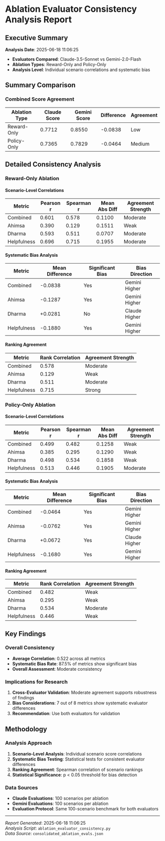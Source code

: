 # Ablation Evaluator Consistency Analysis Report

## Executive Summary

**Analysis Date**: 2025-06-18 11:06:25
- **Evaluators Compared**: Claude-3.5-Sonnet vs Gemini-2.0-Flash
- **Ablation Types**: Reward-Only and Policy-Only
- **Analysis Level**: Individual scenario correlations and systematic bias

## Summary Comparison

### Combined Score Agreement
| Ablation Type | Claude Score | Gemini Score | Difference | Agreement |
|---------------|--------------|--------------|------------|-----------|
| Reward-Only | 0.7712 | 0.8550 | -0.0838 | Low |
| Policy-Only | 0.7365 | 0.7829 | -0.0464 | Medium |

## Detailed Consistency Analysis

### Reward-Only Ablation

#### Scenario-Level Correlations
| Metric | Pearson r | Spearman r | Mean Abs Diff | Agreement Strength |
|--------|-----------|------------|---------------|-------------------|
| Combined | 0.601 | 0.578 | 0.1100 | Moderate |
| Ahimsa | 0.390 | 0.129 | 0.1511 | Weak |
| Dharma | 0.593 | 0.511 | 0.0707 | Moderate |
| Helpfulness | 0.696 | 0.715 | 0.1955 | Moderate |

#### Systematic Bias Analysis
| Metric | Mean Difference | Significant Bias | Bias Direction |
|--------|-----------------|------------------|----------------|
| Combined | -0.0838 | Yes | Gemini Higher |
| Ahimsa | -0.1287 | Yes | Gemini Higher |
| Dharma | +0.0281 | No | Claude Higher |
| Helpfulness | -0.1880 | Yes | Gemini Higher |

#### Ranking Agreement
| Metric | Rank Correlation | Agreement Strength |
|--------|------------------|--------------------|
| Combined | 0.578 | Moderate |
| Ahimsa | 0.129 | Weak |
| Dharma | 0.511 | Moderate |
| Helpfulness | 0.715 | Strong |
### Policy-Only Ablation

#### Scenario-Level Correlations
| Metric | Pearson r | Spearman r | Mean Abs Diff | Agreement Strength |
|--------|-----------|------------|---------------|-------------------|
| Combined | 0.499 | 0.482 | 0.1258 | Weak |
| Ahimsa | 0.385 | 0.295 | 0.1290 | Weak |
| Dharma | 0.498 | 0.534 | 0.1858 | Weak |
| Helpfulness | 0.513 | 0.446 | 0.1905 | Moderate |

#### Systematic Bias Analysis
| Metric | Mean Difference | Significant Bias | Bias Direction |
|--------|-----------------|------------------|----------------|
| Combined | -0.0464 | Yes | Gemini Higher |
| Ahimsa | -0.0762 | Yes | Gemini Higher |
| Dharma | +0.0672 | Yes | Claude Higher |
| Helpfulness | -0.1680 | Yes | Gemini Higher |

#### Ranking Agreement
| Metric | Rank Correlation | Agreement Strength |
|--------|------------------|--------------------|
| Combined | 0.482 | Weak |
| Ahimsa | 0.295 | Weak |
| Dharma | 0.534 | Moderate |
| Helpfulness | 0.446 | Weak |

## Key Findings

### Overall Consistency
- **Average Correlation**: 0.522 across all metrics
- **Systematic Bias Rate**: 87.5% of metrics show significant bias
- **Overall Assessment**: Moderate consistency

### Implications for Research
1. **Cross-Evaluator Validation**: Moderate agreement supports robustness of findings
2. **Bias Considerations**: 7 out of 8 metrics show systematic evaluator differences
3. **Recommendation**: Use both evaluators for validation

## Methodology

### Analysis Approach
1. **Scenario-Level Analysis**: Individual scenario score correlations
2. **Systematic Bias Testing**: Statistical tests for consistent evaluator differences  
3. **Ranking Agreement**: Spearman correlation of scenario rankings
4. **Statistical Significance**: p < 0.05 threshold for bias detection

### Data Sources
- **Claude Evaluations**: 100 scenarios per ablation
- **Gemini Evaluations**: 100 scenarios per ablation
- **Evaluation Protocol**: Same 100-scenario benchmark for both evaluators

---
*Report Generated*: 2025-06-18 11:06:25  
*Analysis Script*: `ablation_evaluator_consistency.py`  
*Data Source*: `consolidated_ablation_evals.json`

